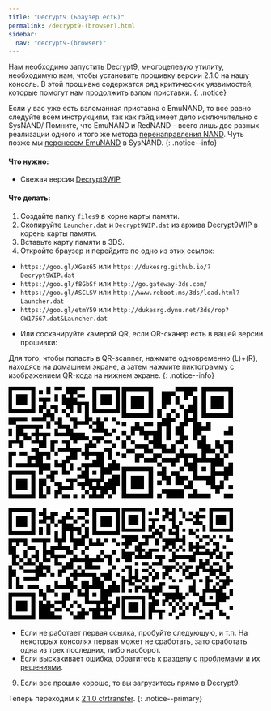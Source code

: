```yaml
---
title: "Decrypt9 (Браузер есть)"
permalink: /decrypt9-(browser).html
sidebar:
  nav: "decrypt9-(browser)"
---
```

<a name="start" />
Нам необходимо запустить Decrypt9, многоцелевую утилиту, необходимую нам, чтобы установить прошивку версии 2.1.0 на нашу консоль. В этой прошивке содержатся ряд критических уязвимостей, которые помогут нам продолжить взлом приставки.
{: .notice}

Если у вас уже есть взломанная приставка с EmuNAND, то все равно следуйте всем инструкциям, так как гайд имеет дело исключительно с SysNAND/ Помните, что EmuNAND и RedNAND - всего лишь две разных реализации одного и того же метода [перенаправления NAND](http://3dbrew.org/wiki/NAND_Redirection). Чуть позже мы [перенесем EmuNAND](move-emunand) в SysNAND. 
{: .notice--info}

#### <a name="what_need" />Что нужно: 

* Свежая версия [Decrypt9WIP](https://github.com/d0k3/Decrypt9WIP/releases/)

#### <a name="instructions" />Что делать:

1. Создайте папку `files9` в корне карты памяти.
2. Скопируйте `Launcher.dat` и `Decrypt9WIP.dat` из архива Decrypt9WIP в корень карты памяти.
3. Вставьте карту памяти в 3DS.
4. Откройте браузер и перейдите по одно из этих ссылок:

  + `https://goo.gl/XGez65` или `https://dukesrg.github.io/?Decrypt9WIP.dat`
  + `https://goo.gl/f8GbSf` или `http://go.gateway-3ds.com/`
  + `https://goo.gl/ASCLSV` или `http://www.reboot.ms/3ds/load.html?Launcher.dat`
  + `https://goo.gl/etmY59` или `http://dukesrg.dynu.net/3ds/rop?GW17567.dat&Launcher.dat`
 
* Или сосканируйте камерой QR, если QR-сканер есть в вашей версии прошивки:

Для того, чтобы попасть в QR-scanner, нажмите одновременно (L)+(R), находясь на домашнем экране, а затем нажмите пиктограмму с изображением QR-кода на нижнем экране.
{: .notice--info}

![dukesrg.github.io](images/QR/dukeGithub.png)        ![go.gateway-3ds.com](images/QR/gateway.png)<br><br>![reboot.ms](images/QR/goReboot.png)        ![dukesrg.dynu.net](images/QR/dukeDynu.png) 
  
  + Если не работает первая ссылка, пробуйте следующую, и т.п. На некоторых консолях первая может не сработать, зато сработать одна из трех последних, либо наоборот.
  + Если выскакивает ошибка, обратитесь к разделу с [проблемами и их решениями](troubleshooting#ts_browser).
9. Если все прошло хорошо, то вы загрузитесь прямо в Decrypt9.

Теперь переходим к [2.1.0 ctrtransfer](2.1.0-ctrtransfer).
{: .notice--primary}